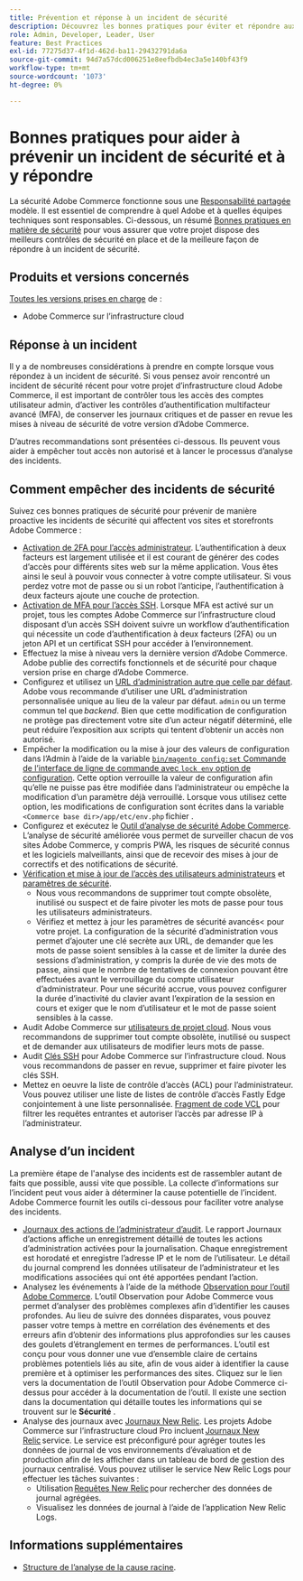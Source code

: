 ```yaml
---
title: Prévention et réponse à un incident de sécurité
description: Découvrez les bonnes pratiques pour éviter et répondre aux incidents de sécurité dans votre projet d’infrastructure cloud Adobe Commerce.
role: Admin, Developer, Leader, User
feature: Best Practices
exl-id: 77275d37-4f1d-462d-ba11-29432791da6a
source-git-commit: 94d7a57dcd006251e8eefbdb4ec3a5e140bf43f9
workflow-type: tm+mt
source-wordcount: '1073'
ht-degree: 0%

---
```


# Bonnes pratiques pour aider à prévenir un incident de sécurité et à y répondre

La sécurité Adobe Commerce fonctionne sous une [Responsabilité partagée](https://www.adobe.com/content/dam/cc/en/trust-center/ungated/whitepapers/experience-cloud/adobe-commerce-shared-responsibility-guide.pdf) modèle. Il est essentiel de comprendre à quel Adobe et à quelles équipes techniques sont responsables. Ci-dessous, un résumé [Bonnes pratiques en matière de sécurité](https://www.adobe.com/content/dam/cc/en/security/pdfs/Adobe-Magento-Commerce-Best-Practices-Guide.pdf) pour vous assurer que votre projet dispose des meilleurs contrôles de sécurité en place et de la meilleure façon de répondre à un incident de sécurité.

## Produits et versions concernés

[Toutes les versions prises en charge](../../../release/versions.md) de :

- Adobe Commerce sur l’infrastructure cloud

## Réponse à un incident

Il y a de nombreuses considérations à prendre en compte lorsque vous répondez à un incident de sécurité. Si vous pensez avoir rencontré un incident de sécurité récent pour votre projet d’infrastructure cloud Adobe Commerce, il est important de contrôler tous les accès des comptes utilisateur admin, d’activer les contrôles d’authentification multifacteur avancé (MFA), de conserver les journaux critiques et de passer en revue les mises à niveau de sécurité de votre version d’Adobe Commerce.

D’autres recommandations sont présentées ci-dessous. Ils peuvent vous aider à empêcher tout accès non autorisé et à lancer le processus d’analyse des incidents.

## Comment empêcher des incidents de sécurité

Suivez ces bonnes pratiques de sécurité pour prévenir de manière proactive les incidents de sécurité qui affectent vos sites et storefronts Adobe Commerce :

- [Activation de 2FA pour l’accès administrateur](https://docs.magento.com/user-guide/stores/security-two-factor-authentication.html).
L’authentification à deux facteurs est largement utilisée et il est courant de générer des codes d’accès pour différents sites web sur la même application. Vous êtes ainsi le seul à pouvoir vous connecter à votre compte utilisateur. Si vous perdez votre mot de passe ou si un robot l’anticipe, l’authentification à deux facteurs ajoute une couche de protection.
- [Activation de MFA pour l’accès SSH](https://devdocs.magento.com/cloud/project/project-enable-mfa-enforcement.html).
Lorsque MFA est activé sur un projet, tous les comptes Adobe Commerce sur l’infrastructure cloud disposant d’un accès SSH doivent suivre un workflow d’authentification qui nécessite un code d’authentification à deux facteurs (2FA) ou un jeton API et un certificat SSH pour accéder à l’environnement.
- Effectuez la mise à niveau vers la dernière version d’Adobe Commerce.
Adobe publie des correctifs fonctionnels et de sécurité pour chaque version prise en charge d’Adobe Commerce.
- Configurez et utilisez un [URL d’administration autre que celle par défaut](https://docs.magento.com/user-guide/stores/store-urls-custom-admin.html).
Adobe vous recommande d’utiliser une URL d’administration personnalisée unique au lieu de la valeur par défaut. `admin` ou un terme commun tel que *backend*. Bien que cette modification de configuration ne protège pas directement votre site d’un acteur négatif déterminé, elle peut réduire l’exposition aux scripts qui tentent d’obtenir un accès non autorisé.
- Empêcher la modification ou la mise à jour des valeurs de configuration dans l’Admin à l’aide de la variable  [`bin/magento config:set` Commande de l’interface de ligne de commande avec `lock env` option de configuration](https://experienceleague.adobe.com/docs/commerce-operations/configuration-guide/cli/configuration-management/set-configuration-values.html#set-configuration-values-that-cannot-be-edited-in-the-admin). Cette option verrouille la valeur de configuration afin qu’elle ne puisse pas être modifiée dans l’administrateur ou empêche la modification d’un paramètre déjà verrouillé. Lorsque vous utilisez cette option, les modifications de configuration sont écrites dans la variable `<Commerce base dir>/app/etc/env.php` fichier .
- Configurez et exécutez le [Outil d’analyse de sécurité Adobe Commerce](https://docs.magento.com/user-guide/magento/security-scan.html).
L’analyse de sécurité améliorée vous permet de surveiller chacun de vos sites Adobe Commerce, y compris PWA, les risques de sécurité connus et les logiciels malveillants, ainsi que de recevoir des mises à jour de correctifs et des notifications de sécurité.
- [Vérification et mise à jour de l’accès des utilisateurs administrateurs](https://docs.magento.com/user-guide/system/permissions-users-all.html) et [paramètres de sécurité](https://docs.magento.com/user-guide/stores/security-admin.html).
   - Nous vous recommandons de supprimer tout compte obsolète, inutilisé ou suspect et de faire pivoter les mots de passe pour tous les utilisateurs administrateurs.
   - Vérifiez et mettez à jour les paramètres de sécurité avancés&lt; pour votre projet. La configuration de la sécurité d’administration vous permet d’ajouter une clé secrète aux URL, de demander que les mots de passe soient sensibles à la casse et de limiter la durée des sessions d’administration, y compris la durée de vie des mots de passe, ainsi que le nombre de tentatives de connexion pouvant être effectuées avant le verrouillage du compte utilisateur d’administrateur. Pour une sécurité accrue, vous pouvez configurer la durée d’inactivité du clavier avant l’expiration de la session en cours et exiger que le nom d’utilisateur et le mot de passe soient sensibles à la casse.
- Audit Adobe Commerce sur [utilisateurs de projet cloud](https://devdocs.magento.com/cloud/project/user-admin.html).
Nous vous recommandons de supprimer tout compte obsolète, inutilisé ou suspect et de demander aux utilisateurs de modifier leurs mots de passe.
- Audit [Clés SSH](https://devdocs.magento.com/cloud/before/before-workspace-ssh.html) pour Adobe Commerce sur l’infrastructure cloud.
Nous vous recommandons de passer en revue, supprimer et faire pivoter les clés SSH.
- Mettez en oeuvre la liste de contrôle d’accès (ACL) pour l’administrateur.
Vous pouvez utiliser une liste de listes de contrôle d’accès Fastly Edge conjointement à une liste personnalisée. [Fragment de code VCL](https://devdocs.magento.com/cloud/cdn/fastly-vcl-allowlist.html#vcl) pour filtrer les requêtes entrantes et autoriser l’accès par adresse IP à l’administrateur.

## Analyse d’un incident

La première étape de l&#39;analyse des incidents est de rassembler autant de faits que possible, aussi vite que possible. La collecte d’informations sur l’incident peut vous aider à déterminer la cause potentielle de l’incident. Adobe Commerce fournit les outils ci-dessous pour faciliter votre analyse des incidents.

- [Journaux des actions de l’administrateur d’audit](https://docs.magento.com/user-guide/system/action-log-report.html).
Le rapport Journaux d’actions affiche un enregistrement détaillé de toutes les actions d’administration activées pour la journalisation. Chaque enregistrement est horodaté et enregistre l’adresse IP et le nom de l’utilisateur. Le détail du journal comprend les données utilisateur de l’administrateur et les modifications associées qui ont été apportées pendant l’action.
- Analysez les événements à l’aide de la méthode [Observation pour l’outil Adobe Commerce](https://experienceleague.adobe.com/docs/commerce-operations/tools/observation-for-adobe-commerce/intro.html?lang=en).
L’outil Observation pour Adobe Commerce vous permet d’analyser des problèmes complexes afin d’identifier les causes profondes. Au lieu de suivre des données disparates, vous pouvez passer votre temps à mettre en corrélation des événements et des erreurs afin d’obtenir des informations plus approfondies sur les causes des goulets d’étranglement en termes de performances.
L’outil est conçu pour vous donner une vue d’ensemble claire de certains problèmes potentiels liés au site, afin de vous aider à identifier la cause première et à optimiser les performances des sites. Cliquez sur le lien vers la documentation de l’outil Observation pour Adobe Commerce ci-dessus pour accéder à la documentation de l’outil. Il existe une section dans la documentation qui détaille toutes les informations qui se trouvent sur le **Sécurité** .
- Analyse des journaux avec [Journaux New Relic](https://devdocs.magento.com/cloud/project/new-relic.html#new-relic-logs). Les projets Adobe Commerce sur l’infrastructure cloud Pro incluent [Journaux New Relic](https://docs.newrelic.com/docs/logs/new-relic-logs/get-started/introduction-new-relic-logs) service. Le service est préconfiguré pour agréger toutes les données de journal de vos environnements d’évaluation et de production afin de les afficher dans un tableau de bord de gestion des journaux centralisé.
Vous pouvez utiliser le service New Relic Logs pour effectuer les tâches suivantes :
   - Utilisation [Requêtes New Relic](https://docs.newrelic.com/docs/logs/new-relic-logs/ui-data/query-syntax-logs) pour rechercher des données de journal agrégées.
   - Visualisez les données de journal à l’aide de l’application New Relic Logs.

## Informations supplémentaires

- [Structure de l’analyse de la cause racine](https://sansec.io/kb/incident-response/magento-root-cause-analysis).
